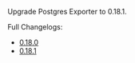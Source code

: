 Upgrade Postgres Exporter to 0.18.1.

Full Changelogs:
- [0.18.0](https://github.com/prometheus-community/postgres_exporter/releases/tag/v0.18.0)
- [0.18.1](https://github.com/prometheus-community/postgres_exporter/releases/tag/v0.18.1)
